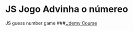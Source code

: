 # JS Jogo Advinha o númereo
 JS guess number game
###[Udemy Course](https://www.udemy.com/course/javascript-number-game/)